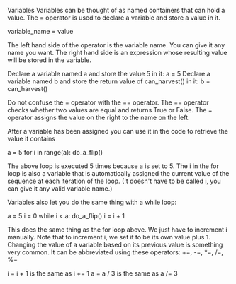 Variables</size>
</line-height>
Variables can be thought of as named containers that can hold a value.
The = operator is used to declare a variable and store a value in it.

variable_name = value

The left hand side of the operator is the variable name. You can give it any name you want.
The right hand side is an expression whose resulting value will be stored in the variable.

Declare a variable named a and store the value 5 in it:
a = 5
Declare a variable named b and store the return value of can_harvest() in it:
b = can_harvest()

Do not confuse the = operator with the == operator. 
The == operator checks whether two values are equal and returns True or False.
The = operator assigns the value on the right to the name on the left.

After a variable has been assigned you can use it in the code to retrieve the value it contains

a = 5
for i in range(a):
	do_a_flip()

The above loop is executed 5 times because a is set to 5.
The i in the for loop is also a variable that is automatically assigned the current value of the sequence at each iteration of the loop. (It doesn't have to be called i, you can give it any valid variable name.)

Variables also let you do the same thing with a while loop:

a = 5
i = 0
while i < a:
	do_a_flip()
	i = i + 1

This does the same thing as the for loop above. We just have to increment i manually.
Note that to increment i, we set it to be its own value plus 1. Changing the value of a variable based on its previous value is something very common. 
It can be abbreviated using these operators: +=, -=, *=, /=, %=

i = i + 1 is the same as i += 1
a = a / 3 is the same as a /= 3